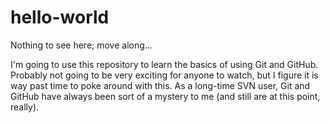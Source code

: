 # hello-world
Nothing to see here; move along...

I'm going to use this repository to learn the basics of using Git and GitHub. Probably not going to be very exciting for anyone to watch, but I figure it is way past time to poke around with this. As a long-time SVN user, Git and GitHub have always been sort of a mystery to me (and still are at this point, really).
